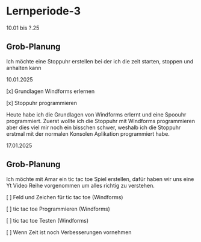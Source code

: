 # Lernperiode-3

10.01 bis ?.25

## Grob-Planung
Ich möchte eine Stoppuhr erstellen bei der ich die zeit starten, stoppen und anhalten kann

10.01.2025

[x] Grundlagen Windforms erlernen

[x] Stoppuhr programmieren

Heute habe ich die Grundlagen von Windforms erlernt und eine Spoouhr programmiert. Zuerst wollte ich die Stoppuhr mit Windforms programmieren aber dies viel mir noch ein bisschen schwer, weshalb ich die Stoppuhr erstmal mit der normalen Konsolen Aplikation programmiert habe.


17.01.2025
## Grob-Planung
Ich möchte mit Amar ein tic tac toe Spiel erstellen, dafür haben wir uns eine Yt Video Reihe vorgenommen um alles richtig zu verstehen.


[  ] Feld und Zeichen für tic tac toe (Windforms)

[  ] tic tac toe Programmieren  (Windforms)

[  ] tic tac toe Testen (Windforms)

[  ] Wenn Zeit ist noch Verbesserungen vornehmen
